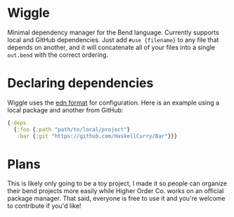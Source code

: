 
# Wiggle

Minimal dependency manager for the Bend language. Currently supports local and
GitHub dependencies. Just add `#use {filename}` to any file that depends on
another, and it will concatenate all of your files into a single `out.bend`
with the correct ordering.

# Declaring dependencies

Wiggle uses the [edn format](https://github.com/edn-format/edn) for configuration.
Here is an example using a local package and another from GitHub:

```clojure
{:deps 
  {:foo {:path "path/to/local/project"}
   :bar {:git "https://github.com/HaskellCurry/Bar"}}}
```

# Plans

This is likely only going to be a toy project, I made it so people can organize
their bend projects more easily while Higher Order Co. works on an official
package manager. That said, everyone is free to use it and you're welcome
to contribute if you'd like!
